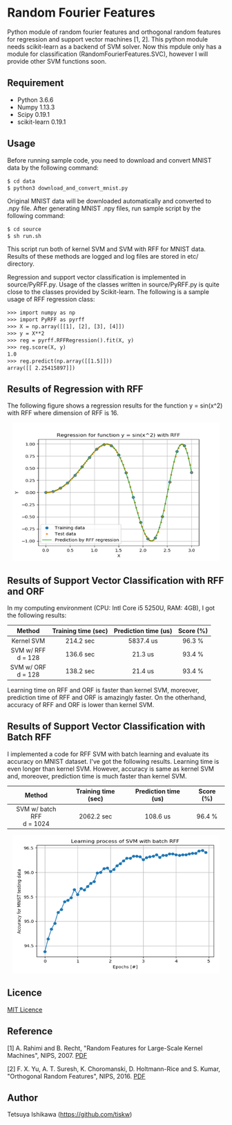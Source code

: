Random Fourier Features
====

Python module of random fourier features and orthogonal random features for regression and support vector machines [1, 2].
This python module needs scikit-learn as a backend of SVM solver.
Now this mpdule only has a module for classification (RandomFourierFeatures.SVC),
however I will provide other SVM functions soon.

## Requirement

- Python 3.6.6
- Numpy 1.13.3
- Scipy 0.19.1
- scikit-learn 0.19.1

## Usage

Before running sample code, you need to download and convert MNIST data by the following command:

    $ cd data
    $ python3 download_and_convert_mnist.py

Original MNIST data will be downloaded automatically and converted to .npy file.
After generating MNIST .npy files, run sample script by the following command:

    $ cd source
    $ sh run.sh

This script run both of kernel SVM and SVM with RFF for MNIST data.
Results of these methods are logged and log files are stored in etc/ directory.

Regression and support vector classification is implemented in source/PyRFF.py.
Usage of the classes written in source/PyRFF.py is quite close to the classes provided by Scikit-learn.
The following is a sample usage of RFF regression class:

    >>> import numpy as np
    >>> import PyRFF as pyrff
    >>> X = np.array([[1], [2], [3], [4]])
    >>> y = X**2
    >>> reg = pyrff.RFFRegression().fit(X, y)
    >>> reg.score(X, y)
    1.0
    >>> reg.predict(np.array([[1.5]]))
    array([[ 2.25415897]])

## Results of Regression with RFF

The following figure shows a regression results for the function y = sin(x^2) with RFF where dimension of RFF is 16.

<p align="center">
  <img src="./etc/output_main_reg_rff_plot.png" width="480" height="320" alt="Regression results for function y = sin(x^2) with RFF" />
</p>

## Results of Support Vector Classification with RFF and ORF

In my computing environment (CPU: Intl Core i5 5250U, RAM: 4GB), I got the following results:

|Method|Training time (sec)|Prediction time (us)|Score (%)|
|:---:|:---:|:---:|:---:|
|Kernel SVM|214.2 sec|5837.4 us|96.3 %|
|SVM w/ RFF <br> d = 128|136.6 sec|21.3 us|93.4 %|
|SVM w/ ORF <br> d = 128|138.2 sec|21.4 us|93.4 %|

Learning time on RFF and ORF is faster than kernel SVM, moreover, prediction time of RFF and ORF is amazingly faster.
On the otherhand, accuracy of RFF and ORF is lower than kernel SVM.

## Results of Support Vector Classification with Batch RFF

I implemented a code for RFF SVM with batch learning and evaluate its accuracy on MNIST dataset.
I've got the following results. Learning time is even longer than kernel SVM.
However, accuracy is same as kernel SVM and, moreover, prediction time is much faster than kernel SVM.

|Method|Training time (sec)|Prediction time (us)|Score (%)|
|:---:|:---:|:---:|:---:|
|SVM w/ batch RFF <br> d = 1024|2062.2 sec|108.6 us|96.4 %|

<p align="center">
  <img src="./etc/output_main_svm_rff_batch_plot.png" width="480" height="320" alt="Accuracy for each epochs in SVM with batch RFF" />
</p>

## Licence

[MIT Licence](https://opensource.org/licenses/mit-license.php)

## Reference

[1] A. Rahimi and B. Recht, "Random Features for Large-Scale Kernel Machines", NIPS, 2007.
[PDF](https://papers.nips.cc/paper/3182-random-features-for-large-scale-kernel-machines.pdf)

[2] F. X. Yu, A. T. Suresh, K. Choromanski, D. Holtmann-Rice and S. Kumar, "Orthogonal Random Features", NIPS, 2016.
[PDF](https://papers.nips.cc/paper/6246-orthogonal-random-features.pdf)

## Author

Tetsuya Ishikawa (https://github.com/tiskw)

